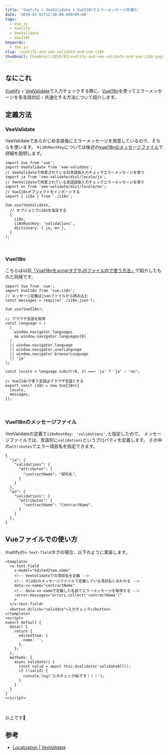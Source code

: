 ```yaml
---
title: 'Vuetify + VeeValidate + VueI18nでエラーメッセージ共通化'
date: '2019-03-02T12:30:00.000+09:00'
tags:
  - Vue.js
  - Vuetify
  - VeeValidate
  - VueI18n
keywords:
  - Vue.js
slug: /vuetify-and-vee-validate-and-vue-i18n
thumbnail: thumbnail/2019/03/vuetify-and-vee-validate-and-vue-i18n.png
---
```


## なにこれ

[Vuetify](https://vuetifyjs.com/ja/) + [VeeValidate](https://baianat.github.io/vee-validate/)で入力チェックする際に、[VueI18n](https://kazupon.github.io/vue-i18n/)を使ってエラーメッセージを多言語対応・共通化する方法について紹介します。



## 定義方法

### VeeValidate

VeeValidateであらかじめ言語毎にエラーメッセージを用意しているので、そちらを使います。
※`i18nRootKey`については後述の[vuei18nのメッセージファイル](#vuei18nのメッセージファイル)で詳細を説明します。

```javascript{4,6}:title=VeeValidateの定義
import Vue from 'vue';
import VeeValidate from 'vee-validate';
// VeeValidateで用意されている日本語版入力チェックエラーメッセージを使う
import ja from 'vee-validate/dist/locale/ja';
// VeeValidateで用意されている英語語版入力チェックエラーメッセージを使う
import en from 'vee-validate/dist/locale/en';
// VueI18nオブジェクトをインポートする
import { i18n } from './i18n';

Vue.use(VeeValidate, 
  // オプションでi18nを指定する
  {
    i18n,
    i18nRootKey: 'validations',
    dictionary: { ja, en },
  }
);
```
<br/>


### VueI18n

こちらは以前[「VueI18nをscriptタグやJSファイル内で使う方法」](vue-i18n-in-script-tag#%E4%BD%BF%E3%81%84%E6%96%B9)で紹介したものと同様です。

```javascript:title=VueI18nの定義
import Vue from 'vue';
import VueI18n from 'vue-i18n';
// メッセージ定義はjsonファイルから読み込む
const messages = require('./i18n.json');

Vue.use(VueI18n);

// ブラウザ言語を取得
const language = (
  (
    window.navigator.languages
    && window.navigator.languages[0]
  )
  || window.navigator.language
  || window.navigator.userLanguage
  || window.navigator.browserLanguage
  || 'ja'
);

const locale = language.substr(0, 2) === 'ja' ? 'ja' : 'en';

// VueI18nで使う言語はブラウザ言語とする
export const i18n = new VueI18n({
  locale,
  messages,
});

```
<br/>


### VueI18nのメッセージファイル

VeeValidateの定義で`i18nRootKey: 'validations',`と指定したので、
メッセージファイルでは、言語別に`validations`というプロパティを定義します。
その中の`attributes`でエラー項目名を指定できます。

```json{3-4,10-11}:title=VueI18nのメッセージファイル(JSONファイル)
{
  "ja": {
    "validations": {
      "attributes": {
        "contractName": "契約名",
      }
    }
  },
  "en": {
    "validations": {
      "attributes": {
        "contractName": "ContractName",
      }
    }
  },
}
```


## Vueファイルでの使い方

Vuetifyの`v-text-field`タグの場合、以下のように実装します。

```html{5-8,24}
<template>
  <v-text-field
    v-model="editedItem.name"
    <!-- VeeValidateでの項目名を定義 -->
    <!-- ※i18nのメッセージファイルで定義している項目名と合わせる -->
    data-vv-name="contractName"
    <!-- data-vv-nameで定義した名前でエラーメッセージを取得する -->
    :error-messages="errors.collect('contractName')"
    >
  </v-text-field>
  <button @click="validate">入力チェック</button>
</template>
<script>
export default {
  data() {
    return {
      editedItem: {
        name: '',
      },
    };
  },
  methods: {
    async validate() {
      const valid = await this.$validator.validateAll();
      if (!valid) {
        console.log('入力チェックNGです！！！');
      }
    }
  }
}
</script>
```
<br/>


以上です🍅

## 参考
* [Localization | VeeValidate](https://baianat.github.io/vee-validate/guide/localization.html#vuei18n-integration)